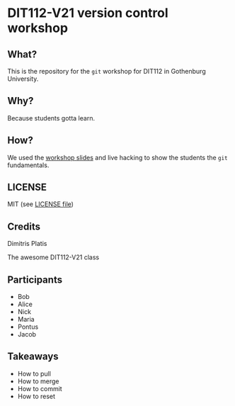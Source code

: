 # DIT112-V21 version control workshop

## What?

This is the repository for the `git` workshop for
DIT112 in Gothenburg University.

## Why?

Because students gotta learn.

## How?

We used the [workshop slides](http://plat.is/git) and live
hacking to show the students the `git` fundamentals.

## LICENSE

MIT (see [LICENSE file](LICENSE))

## Credits

Dimitris Platis

The awesome DIT112-V21 class

## Participants

* Bob
* Alice
* Nick
* Maria
* Pontus
* Jacob


## Takeaways

* How to pull
* How to merge
* How to commit
* How to reset
